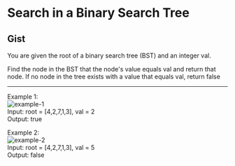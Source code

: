 # Search in a Binary Search Tree

## Gist
You are given the root of a binary search tree (BST) and an integer val.

Find the node in the BST that the node's value equals val and return that node. If no node in the tree exists with a value that equals val, return false

<hr/>

Example 1: <br/>
<img src="https://assets.leetcode.com/uploads/2021/01/12/tree1.jpg" alt="example-1"/>
<br/>
Input: root = [4,2,7,1,3], val = 2 <br/>
Output: true

Example 2:<br/>
<img src="https://assets.leetcode.com/uploads/2021/01/12/tree2.jpg" alt="example-2"/>
<br/>
Input: root = [4,2,7,1,3], val = 5 <br/>
Output: false
